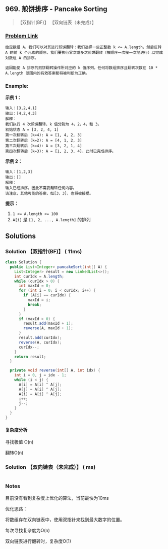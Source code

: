 ## 969. 煎饼排序 - Pancake Sorting

> 【双指针(BF)】 【双向链表（未完成）】

### [Problem Link](https://leetcode-cn.com/problems/pancake-sorting/submissions/)
	给定数组 A，我们可以对其进行煎饼翻转：我们选择一些正整数 k <= A.length，然后反转 A 的前 k 个元素的顺序。我们要执行零次或多次煎饼翻转（按顺序一次接一次地进行）以完成对数组 A 的排序。
	
	返回能使 A 排序的煎饼翻转操作所对应的 k 值序列。任何将数组排序且翻转次数在 10 * A.length 范围内的有效答案都将被判断为正确。

### Example:

**示例 1：**

```
输入：[3,2,4,1]
输出：[4,2,4,3]
解释：
我们执行 4 次煎饼翻转，k 值分别为 4，2，4，和 3。
初始状态 A = [3, 2, 4, 1]
第一次翻转后 (k=4): A = [1, 4, 2, 3]
第二次翻转后 (k=2): A = [4, 1, 2, 3]
第三次翻转后 (k=4): A = [3, 2, 1, 4]
第四次翻转后 (k=3): A = [1, 2, 3, 4]，此时已完成排序。 
```

**示例 2：**

```
输入：[1,2,3]
输出：[]
解释：
输入已经排序，因此不需要翻转任何内容。
请注意，其他可能的答案，如[3，3]，也将被接受。
```

**提示：**

1. `1 <= A.length <= 100`
2. `A[i]` 是 `[1, 2, ..., A.length]` 的排列

## Solutions

### Solution 【双指针(BF)】 ( 11ms)
```java
class Solution {
  public List<Integer> pancakeSort(int[] A) {
    List<Integer> result = new LinkedList<>();
    int curIdx = A.length;
    while (curIdx > 0) {
      int maxId = 0;
      for (int i = 0; i < curIdx; i++) {
        if (A[i] == curIdx) {
          maxId = i;
          break;
        }
      }
      if (maxId > 0) {
        result.add(maxId + 1);
        reverse(A, maxId + 1);
      }
      result.add(curIdx);
      reverse(A, curIdx);
      curIdx--;
    }
    return result;
  }

  private void reverse(int[] A, int idx) {
    int i = 0, j = idx - 1;
    while (i < j) {
      A[i] = A[i] ^ A[j];
      A[j] = A[i] ^ A[j];
      A[i] = A[i] ^ A[j];
      i++;
      j--;
    }
  }
}
```
#### 复杂度分析

寻找极值 O(n)

翻转O(n)

### Solution 【双向链表（未完成）】 ( ms)
```java

```
### Notes

目前没有看到复杂度上优化的算法，当前最快为10ms

优化思路：

将数组存在双向链表中，使用双指针来找到最大数字的位置。

每次寻找复杂度为O(n)

双向链表进行翻转时，复杂度O(1)

